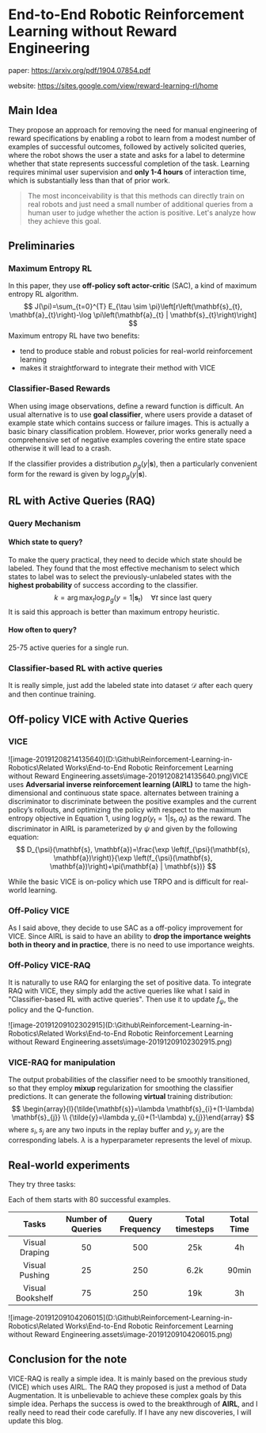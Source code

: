 # End-to-End Robotic Reinforcement Learning without Reward Engineering

paper: https://arxiv.org/pdf/1904.07854.pdf

website: https://sites.google.com/view/reward-learning-rl/home

## Main Idea

They propose an approach for removing the need for manual engineering of reward specifications by enabling a robot to learn from a modest number of examples of successful outcomes, followed by actively solicited queries, where the robot shows the user a state and asks for a label to determine whether that state represents successful completion of the task. Learning requires minimal user supervision and **only 1-4 hours** of interaction time, which is substantially less than that of prior work.

> The most inconceivability is that this methods can directly train on real robots and just need a small number of additional queries from a human user to judge whether the action is positive. Let's analyze how they achieve this goal.

## Preliminaries

### Maximum Entropy RL

In this paper, they use **off-policy soft actor-critic** (SAC), a kind of maximum entropy RL algorithm. 
$$
J(\pi)=\sum_{t=0}^{T} E_{\tau \sim \pi}\left[r\left(\mathbf{s}_{t}, \mathbf{a}_{t}\right)-\log \pi\left(\mathbf{a}_{t} | \mathbf{s}_{t}\right)\right]
$$
Maximum entropy RL have two benefits:

- tend to produce stable and robust policies for real-world reinforcement learning
- makes it straightforward to integrate their method with VICE

### Classifier-Based Rewards

When using image observations, define a reward function is difficult. An usual alternative is to use **goal classifier**, where users provide a dataset of example state which contains success or failure images. This is actually a basic binary classification problem. However, prior works generally need a comprehensive set of negative examples covering the entire state space otherwise it will lead to a crash. 

If the classifier provides a distribution $p_g(y|\textbf{s})$, then a particularly convenient form for the reward is given by $\log p_g(y|\textbf{s})$.

## RL with Active Queries (RAQ)

### Query Mechanism

#### Which state to query?

To make the query practical, they need to decide which state should be labeled. They found that the most effective mechanism to select which states to label was to select the previously-unlabeled states with the **highest probability** of success according to the classifier. 
$$
k=\arg\max_t \log p_g(y=1|\textbf{s}_t) \quad \forall t \text{ since last query}
$$
It is said this approach is better than maximum entropy heuristic. 

#### How often to query?

25-75 active queries for a single run.

### Classifier-based RL with active queries

It is really simple, just add the labeled state into dataset $\mathcal{D}$ after each query and then continue training.

## Off-policy VICE with Active Queries

### VICE

![image-20191208214135640](D:\Github\Reinforcement-Learning-in-Robotics\Related Works\End-to-End Robotic Reinforcement Learning without Reward Engineering.assets\image-20191208214135640.png)VICE uses **Adversarial inverse reinforcement learning (AIRL)** to tame the high-dimensional and continuous state space. alternates between training a discriminator to discriminate between the positive examples and the current policy’s rollouts, and optimizing the policy with respect to the maximum entropy objective in Equation 1, using $\log p(y_t = 1|s_t, a_t)$ as the reward. The discriminator in AIRL is parameterized by $ψ$ and given by the following equation:
$$
D_{\psi}(\mathbf{s}, \mathbf{a})=\frac{\exp \left(f_{\psi}(\mathbf{s}, \mathbf{a})\right)}{\exp \left(f_{\psi}(\mathbf{s}, \mathbf{a})\right)+\pi(\mathbf{a} | \mathbf{s})}
$$

While the basic VICE is on-policy which use TRPO and is difficult for real-world learning.

### Off-Policy VICE

As I said above, they decide to use SAC as a off-policy improvement for VICE. Since AIRL is said to have an ability to **drop the importance weights both in theory and in practice**, there is no need to use importance weights.

### Off-Policy VICE-RAQ

It is naturally to use RAQ for enlarging the set of positive data. To integrate RAQ with VICE, they simply add the active queries like what I said in "Classifier-based RL with active queries". Then use it to update $f_\psi$, the policy and the Q-function.

![image-20191209102302915](D:\Github\Reinforcement-Learning-in-Robotics\Related Works\End-to-End Robotic Reinforcement Learning without Reward Engineering.assets\image-20191209102302915.png)

### VICE-RAQ for manipulation

The output probabilities of the classifier need to be smoothly transitioned, so that they employ **mixup** regularization for smoothing the classifier predictions. It can generate the following **virtual** training distribution:
$$
\begin{array}{l}{\tilde{\mathbf{s}}=\lambda \mathbf{s}_{i}+(1-\lambda) \mathbf{s}_{j}} \\ {\tilde{y}=\lambda y_{i}+(1-\lambda) y_{j}}\end{array}
$$
where $s_i, s_j$ are any two inputs in the replay buffer and $y_i, y_j$ are the corresponding labels. $\lambda$ is a hyperparameter represents the level of mixup.

## Real-world experiments

They try three tasks: 

Each of them starts with 80 successful examples.

|      Tasks       | Number of Queries | Query Frequency | Total timesteps | Total Time |
| :--------------: | :---------------: | :-------------: | :-------------: | :--------: |
|  Visual Draping  |        50         |       500       |       25k       |     4h     |
|  Visual Pushing  |        25         |       250       |      6.2k       |   90min    |
| Visual Bookshelf |        75         |       250       |       19k       |     3h     |

![image-20191209104206015](D:\Github\Reinforcement-Learning-in-Robotics\Related Works\End-to-End Robotic Reinforcement Learning without Reward Engineering.assets\image-20191209104206015.png)

## Conclusion for the note

VICE-RAQ is really a simple idea. It is mainly based on the previous study (VICE) which uses AIRL. The RAQ they proposed is just a method of Data Augmentation. It is unbelievable to achieve these complex goals by this simple idea. Perhaps the success is owed to the breakthrough of **AIRL**, and I really need to read their code carefully. If I have any new discoveries, I will update this blog.